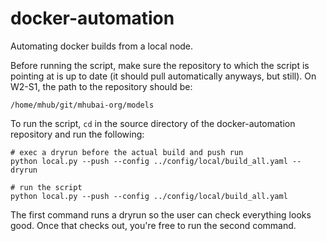 # docker-automation
Automating docker builds from a local node.


Before running the script, make sure the repository to which the script is pointing at is up to date (it should pull automatically anyways, but still). On W2-S1, the path to the repository should be:

```
/home/mhub/git/mhubai-org/models
```

To run the script, `cd` in the source directory of the docker-automation repository and run the following:

```
# exec a dryrun before the actual build and push run
python local.py --push --config ../config/local/build_all.yaml --dryrun

# run the script 
python local.py --push --config ../config/local/build_all.yaml

```


The first command runs a dryrun so the user can check everything looks good. Once that checks out, you're free to run the second command.
